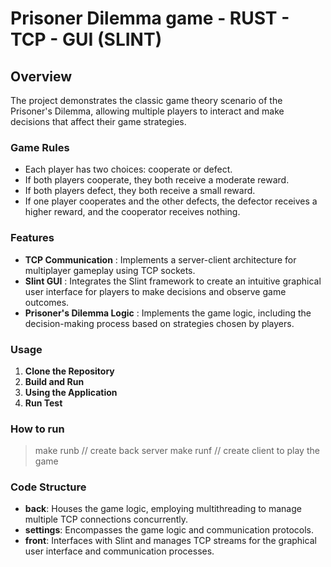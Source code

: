 # Prisoner Dilemma game - RUST - TCP - GUI (SLINT)


## Overview

The project demonstrates the classic game theory scenario of the Prisoner's Dilemma, allowing multiple players to interact and make decisions that affect their game strategies.

### Game Rules

* Each player has two choices: cooperate or defect.
* If both players cooperate, they both receive a moderate reward.
* If both players defect, they both receive a small reward.
* If one player cooperates and the other defects, the defector receives a higher reward, and the cooperator receives nothing.


### Features

* **TCP Communication** : Implements a server-client architecture for multiplayer gameplay using TCP sockets.
* **Slint GUI** : Integrates the Slint framework to create an intuitive graphical user interface for players to make decisions and observe game outcomes.
* **Prisoner's Dilemma Logic** : Implements the game logic, including the decision-making process based on strategies chosen by players.


### Usage

1. **Clone the Repository**
2. **Build and Run**
3. **Using the Application**
4. **Run Test**

### How to run

> make runb // create back server
> make runf // create client to play the game

### Code Structure

- **back**: Houses the game logic, employing multithreading to manage multiple TCP connections concurrently.
- **settings**: Encompasses the game logic and communication protocols.
- **front**: Interfaces with Slint and manages TCP streams for the graphical user interface and communication processes.
